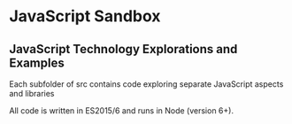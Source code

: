 # JavaScript Sandbox #
## JavaScript Technology Explorations and Examples ##

Each subfolder of src contains code exploring separate JavaScript aspects and libraries

All code is written in ES2015/6 and runs in Node (version 6+).